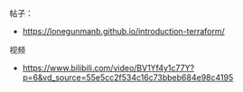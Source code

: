 
帖子： 
- https://lonegunmanb.github.io/introduction-terraform/

视频
- https://www.bilibili.com/video/BV1Yf4y1c77Y?p=6&vd_source=55e5cc2f534c16c73bbeb684e98c4195

